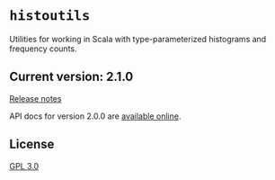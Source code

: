 # `histoutils`

Utilities for working in Scala with type-parameterized histograms and frequency counts.


## Current version: 2.1.0

[Release notes](releases.md)

API docs for version 2.0.0 are [available online](https://neelsmith.github.io/histoutils/api/edu/holycross/shot/histoutils/index.html).


## License

[GPL 3.0](https://opensource.org/licenses/gpl-3.0.html)
